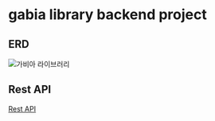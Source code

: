 # gabia library backend project

## ERD
![가비아 라이브러리](https://user-images.githubusercontent.com/35948339/114800886-8763ed80-9dd5-11eb-899b-0c948d7b2ed4.png)

## Rest API
[Rest API](https://docs.google.com/spreadsheets/d/1CmbH95onxmYq5ZYJyqjZLmCVLanMNZHQ7vPp0lMOynk/edit?usp=sharing)
